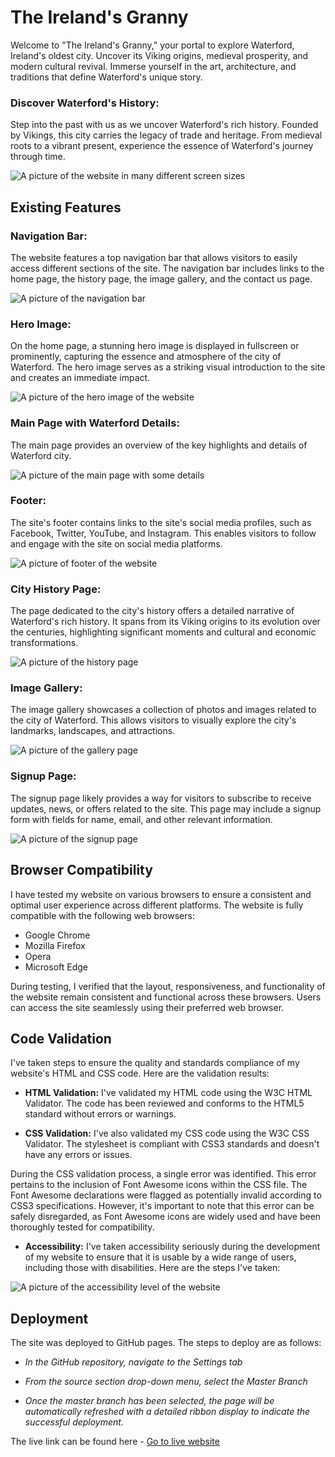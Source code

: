 # The Ireland's Granny

Welcome to "The Ireland's Granny," your portal to explore Waterford, Ireland's oldest city. Uncover its Viking origins, medieval prosperity, and modern cultural revival. Immerse yourself in the art, architecture, and traditions that define Waterford's unique story.

### Discover Waterford's History:

Step into the past with us as we uncover Waterford's rich history. Founded by Vikings, this city carries the legacy of trade and heritage. From medieval roots to a vibrant present, experience the essence of Waterford's journey through time.

![A picture of the website in many different screen sizes](the_Irelands_granny_mockup.jpeg)

## Existing Features

### Navigation Bar:
The website features a top navigation bar that allows visitors to easily access different sections of the site. The navigation bar includes links to the home page, the history page, the image gallery, and the contact us page.

![A picture of the navigation bar](the_Irelands_granny_nav.jpeg)

### Hero Image:
On the home page, a stunning hero image is displayed in fullscreen or prominently, capturing the essence and atmosphere of the city of Waterford. The hero image serves as a striking visual introduction to the site and creates an immediate impact.

![A picture of the hero image of the website](the_Irelands_granny_landing.jpeg)

### Main Page with Waterford Details:
The main page provides an overview of the key highlights and details of Waterford city. 

![A picture of the main page with some details](the_Irelands_granny_main.jpeg)

### Footer:
The site's footer contains links to the site's social media profiles, such as Facebook, Twitter, YouTube, and Instagram. This enables visitors to follow and engage with the site on social media platforms.

![A picture of footer of the website](the_Irelands_granny_footer.jpeg)

### City History Page:
The page dedicated to the city's history offers a detailed narrative of Waterford's rich history. It spans from its Viking origins to its evolution over the centuries, highlighting significant moments and cultural and economic transformations.

![A picture of the history page](the_Irelands_granny_history.jpeg)

### Image Gallery:
The image gallery showcases a collection of photos and images related to the city of Waterford. This allows visitors to visually explore the city's landmarks, landscapes, and attractions.

![A picture of the gallery page](the_Irelands_granny_gallery.jpeg)

### Signup Page:
The signup page likely provides a way for visitors to subscribe to receive updates, news, or offers related to the site. This page may include a signup form with fields for name, email, and other relevant information.

![A picture of the signup page](the_Irelands_granny_signup.jpeg)

## Browser Compatibility

I have tested my website on various browsers to ensure a consistent and optimal user experience across different platforms. The website is fully compatible with the following web browsers:

- Google Chrome
- Mozilla Firefox
- Opera
- Microsoft Edge

During testing, I verified that the layout, responsiveness, and functionality of the website remain consistent and functional across these browsers. Users can access the site seamlessly using their preferred web browser.

## Code Validation

I've taken steps to ensure the quality and standards compliance of my website's HTML and CSS code. Here are the validation results:

- **HTML Validation:** I've validated my HTML code using the W3C HTML Validator. The code has been reviewed and conforms to the HTML5 standard without errors or warnings.

- **CSS Validation:** I've also validated my CSS code using the W3C CSS Validator. The stylesheet is compliant with CSS3 standards and doesn't have any errors or issues.

During the CSS validation process, a single error was identified. This error pertains to the inclusion of Font Awesome icons within the CSS file. The Font Awesome declarations were flagged as potentially invalid according to CSS3 specifications. However, it's important to note that this error can be safely disregarded, as Font Awesome icons are widely used and have been thoroughly tested for compatibility.

- **Accessibility:** I've taken accessibility seriously during the development of my website to ensure that it is usable by a wide range of users, including those with disabilities. Here are the steps I've taken:

![A picture of the accessibility level of the website](the_Irelands_granny_accessibility.jpeg)

## Deployment

The site was deployed to GitHub pages. The steps to deploy are as follows:

- *In the GitHub repository, navigate to the Settings tab* 

- *From the source section drop-down menu, select the Master Branch*

- *Once the master branch has been selected, the page will be automatically refreshed with a detailed ribbon display to indicate the successful deployment.*

The live link can be found here - [Go to live website](https://lucaspbj.github.io/project-milestone-1/)

